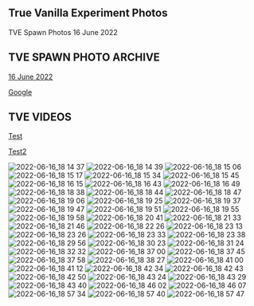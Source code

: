 ## True Vanilla Experiment Photos

TVE Spawn Photos 16 June 2022
<h2>TVE SPAWN PHOTO ARCHIVE</h2>
<p><a href="https://www.w3.org/">16 June 2022</a></p>
<p><a href="https://www.google.com/">Google</a></p>

<h2>TVE VIDEOS</h2>
<p><a href="html_images.asp">Test</a></p>
<p><a href="https://www.youtube.com/watch?v=dQw4w9WgXcQ">Test2</a></p>

![2022-06-16_18 14 37](https://user-images.githubusercontent.com/107639093/174125264-ede6cf7c-d0b8-4577-97e8-bd633ee25d44.png)
![2022-06-16_18 14 39](https://user-images.githubusercontent.com/107639093/174125273-5b6c7792-202e-46d8-942a-ad2cd795c972.png)
![2022-06-16_18 15 06](https://user-images.githubusercontent.com/107639093/174125280-fb4d3206-19e9-40c8-b72a-da4535d6c671.png)
![2022-06-16_18 15 17](https://user-images.githubusercontent.com/107639093/174125286-60425b86-de1a-4919-ae3f-0a4d445daa32.png)
![2022-06-16_18 15 34](https://user-images.githubusercontent.com/107639093/174125294-82a1572f-dfbd-4fb2-b6bb-9191a5e18604.png)
![2022-06-16_18 15 45](https://user-images.githubusercontent.com/107639093/174125300-a5a51f69-dfaa-41e8-802e-9557e3a11019.png)
![2022-06-16_18 16 15](https://user-images.githubusercontent.com/107639093/174125308-c20302b5-66f6-4e5e-af90-981d130c4c56.png)
![2022-06-16_18 16 43](https://user-images.githubusercontent.com/107639093/174125313-b67b24ee-164e-4123-ac7e-6b71177f551d.png)
![2022-06-16_18 16 49](https://user-images.githubusercontent.com/107639093/174125320-e6eb8fcc-cd28-4f98-9d26-0b826987f0cf.png)
![2022-06-16_18 18 38](https://user-images.githubusercontent.com/107639093/174125323-f464ce9d-ce61-4e98-b731-1f56ca23148f.png)
![2022-06-16_18 18 44](https://user-images.githubusercontent.com/107639093/174125331-45ae4975-eeb1-4908-95da-f26d3e67b0e7.png)
![2022-06-16_18 18 47](https://user-images.githubusercontent.com/107639093/174125341-34b64ae4-df49-41fd-85a6-a22d0b836c8c.png)
![2022-06-16_18 19 06](https://user-images.githubusercontent.com/107639093/174125352-808d093e-f4cf-4870-85ad-e3b508cafdfe.png)
![2022-06-16_18 19 25](https://user-images.githubusercontent.com/107639093/174125361-1da2b56f-ab2d-41bd-968a-5c61e418be70.png)
![2022-06-16_18 19 37](https://user-images.githubusercontent.com/107639093/174125367-3e2a4d40-d061-4804-92c5-23d31efac881.png)
![2022-06-16_18 19 47](https://user-images.githubusercontent.com/107639093/174125375-f4667a70-3b67-4762-9221-0db1770dc162.png)
![2022-06-16_18 19 51](https://user-images.githubusercontent.com/107639093/174125383-ca966a37-421a-40fe-8d0d-701865f3043c.png)
![2022-06-16_18 19 55](https://user-images.githubusercontent.com/107639093/174125393-326d0d23-09c3-4fe3-87b8-de21a131536d.png)
![2022-06-16_18 19 58](https://user-images.githubusercontent.com/107639093/174125403-6238f5d7-3036-49db-9828-f952310081dc.png)
![2022-06-16_18 20 41](https://user-images.githubusercontent.com/107639093/174125407-a51d13b0-4045-44f9-ab19-50c04b9cf350.png)
![2022-06-16_18 21 33](https://user-images.githubusercontent.com/107639093/174125415-cc69be1b-bad9-49c0-a8e9-d87134466bcd.png)
![2022-06-16_18 21 46](https://user-images.githubusercontent.com/107639093/174125427-d5516fba-c6cb-4cc0-a05a-a261e417bc31.png)
![2022-06-16_18 22 26](https://user-images.githubusercontent.com/107639093/174125439-ce8f15a2-6e05-449f-8a95-1929eedad5a6.png)
![2022-06-16_18 23 13](https://user-images.githubusercontent.com/107639093/174125443-6135cfd3-244a-4a25-821f-fa504d41ec93.png)
![2022-06-16_18 23 26](https://user-images.githubusercontent.com/107639093/174125453-b5dd7555-286a-4383-a3da-a4dc6dfb15a9.png)
![2022-06-16_18 23 33](https://user-images.githubusercontent.com/107639093/174125458-1664328f-0e94-44b0-a741-d71f79791ba4.png)
![2022-06-16_18 23 38](https://user-images.githubusercontent.com/107639093/174125466-77d4079d-42bb-4718-bfd1-710c9f513859.png)
![2022-06-16_18 29 56](https://user-images.githubusercontent.com/107639093/174125473-83a5aa59-c82d-4bdc-8b74-0db94252b7ff.png)
![2022-06-16_18 30 23](https://user-images.githubusercontent.com/107639093/174125484-12f011c9-8bb4-4c38-a089-eefa1151e72b.png)
![2022-06-16_18 31 24](https://user-images.githubusercontent.com/107639093/174125494-a12ef780-b562-4967-a98c-6c22a38cadf2.png)
![2022-06-16_18 32 32](https://user-images.githubusercontent.com/107639093/174125502-65260357-197c-4fb9-be38-63dee80222c0.png)
![2022-06-16_18 37 00](https://user-images.githubusercontent.com/107639093/174125511-2b8ecb43-77ed-4f83-bf3d-8f14fa537148.png)
![2022-06-16_18 37 45](https://user-images.githubusercontent.com/107639093/174125516-f67ca6d1-d987-4d3c-9434-e06ec1a0daa4.png)
![2022-06-16_18 37 58](https://user-images.githubusercontent.com/107639093/174125524-7a7600bb-9d08-4c6d-ba72-511d851dafaf.png)
![2022-06-16_18 38 27](https://user-images.githubusercontent.com/107639093/174125529-6a8f4a4a-b124-4707-bb88-d4e69e4b40b9.png)
![2022-06-16_18 41 00](https://user-images.githubusercontent.com/107639093/174125537-b582ad95-1d30-4bf8-8191-6055ba8eff62.png)
![2022-06-16_18 41 12](https://user-images.githubusercontent.com/107639093/174125550-a2a3e837-8146-426c-8832-0d0d48247deb.png)
![2022-06-16_18 42 34](https://user-images.githubusercontent.com/107639093/174125557-8c52fbf8-08df-46a2-8f06-d354c10e2b88.png)
![2022-06-16_18 42 43](https://user-images.githubusercontent.com/107639093/174125568-2eea1d3a-0be6-4efb-9305-6f04fdce8978.png)
![2022-06-16_18 42 50](https://user-images.githubusercontent.com/107639093/174125582-fd950fdf-ec62-4800-8884-e0186da40281.png)
![2022-06-16_18 43 24](https://user-images.githubusercontent.com/107639093/174125593-074b8a1d-a4c0-4e08-98b6-c43180321c6f.png)
![2022-06-16_18 43 29](https://user-images.githubusercontent.com/107639093/174125602-aebe7b21-e43d-42b1-9833-02aab13d5d5d.png)
![2022-06-16_18 43 40](https://user-images.githubusercontent.com/107639093/174125611-9e4c2acd-8957-4e89-924b-f84411018b07.png)
![2022-06-16_18 46 02](https://user-images.githubusercontent.com/107639093/174125622-55994560-c89b-43ec-aae3-301460dab7f9.png)
![2022-06-16_18 46 07](https://user-images.githubusercontent.com/107639093/174125628-c5593fe5-9fbe-4f5a-a20c-3239d24e4e26.png)
![2022-06-16_18 57 34](https://user-images.githubusercontent.com/107639093/174125634-08364a48-f5c6-4846-8b2a-b45b42d9fa48.png)
![2022-06-16_18 57 40](https://user-images.githubusercontent.com/107639093/174125646-c50745cf-568a-442d-afbf-1c6c2676b064.png)
![2022-06-16_18 57 47](https://user-images.githubusercontent.com/107639093/174125661-bca49ef1-4010-48e7-9a6e-a3b5770ae169.png)
